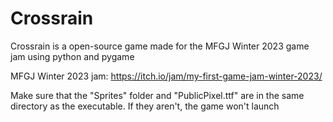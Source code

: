 # Crossrain
Crossrain is a open-source game made for the MFGJ Winter 2023 game jam using python and pygame

MFGJ Winter 2023 jam: https://itch.io/jam/my-first-game-jam-winter-2023/

Make sure that the "Sprites" folder and "PublicPixel.ttf" are in the same directory as the executable. If they aren't, the game won't launch
